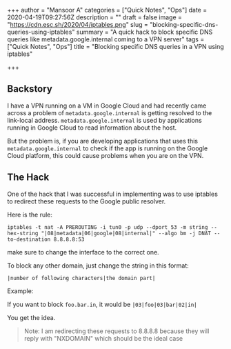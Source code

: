+++
author = "Mansoor A"
categories = ["Quick Notes", "Ops"]
date = 2020-04-19T09:27:56Z
description = ""
draft = false
image = "https://cdn.esc.sh/2020/04/iptables.png"
slug = "blocking-specific-dns-queries-using-iptables"
summary = "A quick hack to block specific DNS queries like metadata.google.internal coming to a VPN server"
tags = ["Quick Notes", "Ops"]
title = "Blocking specific DNS queries in a VPN using iptables"

+++


## Backstory

I have a VPN running on a VM in Google Cloud and had recently came across  a problem of `metadata.google.internal` is getting resolved to the link-local address. `metadata.google.internal` is used by applications running in Google Cloud to read information about the host.

But the problem is, if you are developing applications that uses this `metadata.google.internal` to check if the app is running on the Google Cloud platform, this could cause problems when you are on the VPN.

## The Hack

One of the hack that I was successful in implementing was to use iptables to redirect these requests to the Google public resolver.

Here is the rule:

```
iptables -t nat -A PREROUTING -i tun0 -p udp --dport 53 -m string --hex-string "|08|metadata|06|google|08|internal|" --algo bm -j DNAT --to-destination 8.8.8.8:53
```

make sure to change the interface to the correct one.

To block any other domain, just change the string in this format:

`|number of following characters|the domain part|`

Example:

If you want to block `foo.bar.in`, it would be `|03|foo|03|bar|02|in|`

You get the idea.

> Note: I am redirecting these requests to 8.8.8.8 because they will reply with "NXDOMAIN" which should be the ideal case

